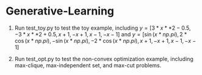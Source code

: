# Generative-Learning

1. Run test_toy.py to test the toy example, including $y = [3 * x ** 2 - 0.5, -3 * x ** 2 + 0.5, 
                 x + 1, -x + 1, x - 1, -x - 1]$ and $y=[\sin(x * np.pi), 2*\cos(x * np.pi), 
                 -\sin(x * np.pi), -2*\cos(x * np.pi), x + 1, -x + 1, x - 1, -x - 1]$

2. Run test_opt.py to test the non-convex optimization example, including max-clique, max-independent set, and max-cut problems. 